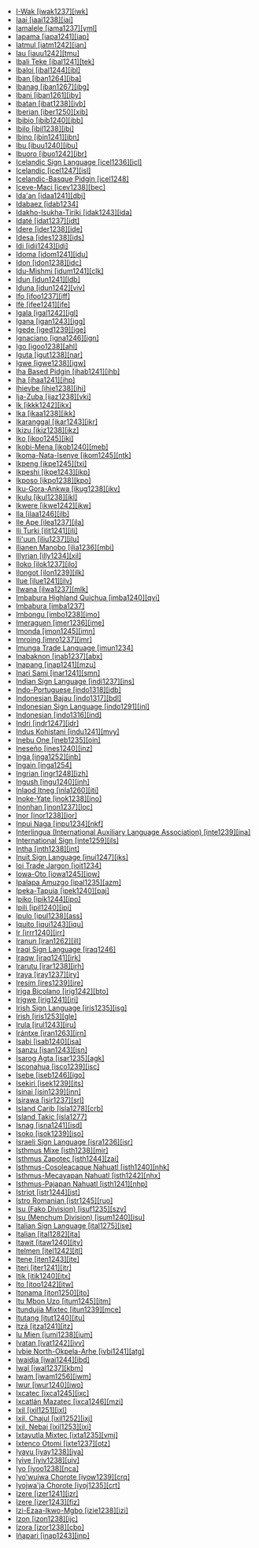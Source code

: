 - [I-Wak [iwak1237][iwk]](tree/aust1307/nucl1752/mala1545/nort3238/meso1254/sout3211/sout2907/west2550/nucl1542/iwak1237/iwak.iwak1237.ini)
- [Iaai [iaai1238][iai]](tree/aust1307/nucl1752/mala1545/cent2237/east2712/ocea1241/loya1239/iaai1238/iaai.iaai1238.ini)
- [Iamalele [iama1237][yml]](tree/aust1307/nucl1752/mala1545/cent2237/east2712/ocea1241/west2818/papu1253/nucl1744/nort2848/bwai1241/iama1238/iama1237/iamalele.iama1237.ini)
- [Iapama [iapa1241][iap]](tree/book1242/iapa1241/iapama.iapa1241.ini)
- [Iatmul [iatm1242][ian]](tree/nduu1242/nucl1642/sawo1235/sawo1234/iatm1242/iatmul.iatm1242.ini)
- [Iau [iauu1242][tmu]](tree/lake1255/tari1255/cent2110/iauu1242/iau.iauu1242.ini)
- [Ibali Teke [ibal1241][tek]](tree/atla1278/volt1241/benu1247/bant1294/sout3152/narr1281/cent2260/njeb1243/teke1283/ibal1241/ibaliteke.ibal1241.ini)
- [Ibaloi [ibal1244][ibl]](tree/aust1307/nucl1752/mala1545/nort3238/meso1254/sout3211/sout2907/west2550/nucl1542/ibal1244/ibaloi.ibal1244.ini)
- [Iban [iban1264][iba]](tree/aust1307/nucl1752/mala1545/mala1536/nort3170/mala1538/nucl1733/iban1263/iban1264/iban.iban1264.ini)
- [Ibanag [iban1267][ibg]](tree/aust1307/nucl1752/mala1545/nort3238/caga1241/iban1268/iban1267/ibanag.iban1267.ini)
- [Ibani [iban1261][iby]](tree/ijoi1239/ijoo1239/east2383/kaki1245/kaki1246/iban1261/ibani.iban1261.ini)
- [Ibatan [ibat1238][ivb]](tree/aust1307/nucl1752/mala1545/ibat1238/ibatan.ibat1238.ini)
- [Iberian [iber1250][xib]](tree/iber1250/iberian.iber1250.ini)
- [Ibibio [ibib1240][ibb]](tree/atla1278/volt1241/benu1247/delt1251/obol1242/cent2253/efik1244/ibib1240/ibibio.ibib1240.ini)
- [Ibilo [ibil1238][ibi]](tree/book1242/ibil1238/ibilo.ibil1238.ini)
- [Ibino [ibin1241][ibn]](tree/atla1278/volt1241/benu1247/delt1251/obol1242/ibin1241/ibino.ibin1241.ini)
- [Ibu [ibuu1240][ibu]](tree/nort2923/nort2924/sahu1244/ibuu1240/ibu.ibuu1240.ini)
- [Ibuoro [ibuo1242][ibr]](tree/atla1278/volt1241/benu1247/delt1251/obol1242/cent2253/ibuo1241/ibuo1242/ibuoro.ibuo1242.ini)
- [Icelandic Sign Language [icel1236][icl]](tree/sign1238/sign1237/lsfi1234/dani1289/icel1236/icelandicsignlanguage.icel1236.ini)
- [Icelandic [icel1247][isl]](tree/indo1319/germ1287/nort3152/nort3160/west2805/icel1246/icel1247/icelandic.icel1247.ini)
- [Icelandic-Basque Pidgin [icel1248]](tree/pidg1258/icel1249/icel1248/icelandicbasquepidgin.icel1248.ini)
- [Iceve-Maci [icev1238][bec]](tree/atla1278/volt1241/benu1247/bant1294/sout3152/tivo1239/cent2261/cent2267/icev1238/icevemaci.icev1238.ini)
- [Ida'an [idaa1241][dbj]](tree/aust1307/nucl1752/mala1545/nort3253/nort3172/idaa1241/idaan.idaa1241.ini)
- [Idabaez [idab1234]](tree/uncl1493/idab1234/idabaez.idab1234.ini)
- [Idakho-Isukha-Tiriki [idak1243][ida]](tree/atla1278/volt1241/benu1247/bant1294/sout3152/narr1281/east2731/nort3203/grea1289/grea1291/luyi1234/idak1243/idakhoisukhatiriki.idak1243.ini)
- [Idaté [idat1237][idt]](tree/aust1307/nucl1752/mala1545/cent2237/cent2245/timo1260/east2733/idat1237/idate.idat1237.ini)
- [Idere [ider1238][ide]](tree/atla1278/volt1241/benu1247/delt1251/obol1242/obol1244/ider1238/idere.ider1238.ini)
- [Idesa [ides1238][ids]](tree/book1242/ides1238/idesa.ides1238.ini)
- [Idi [idii1243][idi]](tree/paho1240/idii1243/idi.idii1243.ini)
- [Idoma [idom1241][idu]](tree/atla1278/volt1241/benu1247/idom1262/etul1244/etul1246/nucl1732/idom1241/idoma.idom1241.ini)
- [Idon [idon1238][idc]](tree/atla1278/volt1241/benu1247/benu1248/nort3169/idon1238/idon.idon1238.ini)
- [Idu-Mishmi [idum1241][clk]](tree/sino1245/mish1241/idum1241/idumishmi.idum1241.ini)
- [Idun [idun1241][ldb]](tree/atla1278/volt1241/benu1247/benu1248/west2801/nort3184/koro1301/idun1241/idun.idun1241.ini)
- [Iduna [idun1242][viv]](tree/aust1307/nucl1752/mala1545/cent2237/east2712/ocea1241/west2818/papu1253/nucl1744/nort2848/bwai1241/bwai1244/idun1242/iduna.idun1242.ini)
- [Ifo [ifoo1237][iff]](tree/aust1307/nucl1752/mala1545/cent2237/east2712/ocea1241/sout3173/sout2868/erro1239/ifoo1237/ifo.ifoo1237.ini)
- [Ifè [ifee1241][ife]](tree/atla1278/volt1241/benu1247/defo1239/yoru1244/edek1238/edea1234/west2827/sout3187/ifee1241/ife.ifee1241.ini)
- [Igala [igal1242][igl]](tree/atla1278/volt1241/benu1247/defo1239/yoru1244/igal1242/igala.igal1242.ini)
- [Igana [igan1243][igg]](tree/lowe1437/ramu1234/tamo1242/unun9900/uncl1496/unun9899/igan1243/igana.igan1243.ini)
- [Igede [iged1239][ige]](tree/atla1278/volt1241/benu1247/idom1262/etul1244/iged1239/igede.iged1239.ini)
- [Ignaciano [igna1246][ign]](tree/araw1281/sout3131/boli1260/moxo1234/igna1246/ignaciano.igna1246.ini)
- [Igo [igoo1238][ahl]](tree/atla1278/volt1241/kwav1236/kato1245/kpos1239/igoo1238/igo.igoo1238.ini)
- [Iguta [igut1238][nar]](tree/atla1278/volt1241/benu1247/kain1275/cent2242/basa1288/east2404/josa1234/nort3210/nort3215/igut1238/iguta.igut1238.ini)
- [Igwe [igwe1238][igw]](tree/atla1278/volt1241/benu1247/akpe1249/edoi1239/nort3182/unun9932/uncl1474/igwe1239/igwe1238/igwe.igwe1238.ini)
- [Iha Based Pidgin [ihab1241][ihb]](tree/pidg1258/ihab1242/ihab1241/ihabasedpidgin.ihab1241.ini)
- [Iha [ihaa1241][ihp]](tree/west2604/nucl1641/ihaa1241/iha.ihaa1241.ini)
- [Ihievbe [ihie1238][ihi]](tree/book1242/ihie1238/ihievbe.ihie1238.ini)
- [Ija-Zuba [ijaz1238][vki]](tree/atla1278/volt1241/benu1247/benu1248/alum1249/jili1242/jili1243/ijaz1238/ijazuba.ijaz1238.ini)
- [Ik [ikkk1242][ikx]](tree/kuli1252/ikkk1242/ik.ikkk1242.ini)
- [Ika [ikaa1238][ikk]](tree/atla1278/volt1241/benu1247/igbo1258/igbo1259/ikaa1238/ika.ikaa1238.ini)
- [Ikaranggal [ikar1243][ikr]](tree/pama1250/pama1251/rarm1238/ikar1243/ikaranggal.ikar1243.ini)
- [Ikizu [ikiz1238][ikz]](tree/atla1278/volt1241/benu1247/bant1294/sout3152/narr1281/east2731/nort3203/grea1289/east2750/nyan1318/sout3201/ikiz1238/ikizu.ikiz1238.ini)
- [Iko [ikoo1245][iki]](tree/atla1278/volt1241/benu1247/delt1251/obol1242/ikoo1245/iko.ikoo1245.ini)
- [Ikobi-Mena [ikob1240][meb]](tree/tura1263/tura1264/ikob1240/ikobimena.ikob1240.ini)
- [Ikoma-Nata-Isenye [ikom1245][ntk]](tree/atla1278/volt1241/benu1247/bant1294/sout3152/narr1281/east2731/nort3203/grea1289/east2750/nyan1318/sout3201/ikom1245/ikomanataisenye.ikom1245.ini)
- [Ikpeng [ikpe1245][txi]](tree/cari1283/peko1235/xing1247/ikpe1245/ikpeng.ikpe1245.ini)
- [Ikpeshi [ikpe1243][ikp]](tree/atla1278/volt1241/benu1247/akpe1249/edoi1239/nort3182/unun9932/uncl1474/igwe1239/ikpe1243/ikpeshi.ikpe1243.ini)
- [Ikposo [ikpo1238][kpo]](tree/atla1278/volt1241/kwav1236/kato1245/kpos1239/ikpo1238/ikposo.ikpo1238.ini)
- [Iku-Gora-Ankwa [ikug1238][ikv]](tree/atla1278/volt1241/benu1247/benu1248/nort3169/ikug1238/ikugoraankwa.ikug1238.ini)
- [Ikulu [ikul1238][ikl]](tree/atla1278/volt1241/benu1247/benu1248/unun9912/ikul1238/ikulu.ikul1238.ini)
- [Ikwere [ikwe1242][ikw]](tree/atla1278/volt1241/benu1247/igbo1258/igbo1259/ikwe1242/ikwere.ikwe1242.ini)
- [Ila [ilaa1246][ilb]](tree/atla1278/volt1241/benu1247/bant1294/sout3152/narr1281/east2731/bota1239/lenj1247/cent2279/ilaa1246/ila.ilaa1246.ini)
- [Ile Ape [ilea1237][ila]](tree/aust1307/nucl1752/mala1545/cent2237/cent2245/flor1239/sika1265/lama1292/lama1293/nort3216/ilea1237/ileape.ilea1237.ini)
- [Ili Turki [ilit1241][ili]](tree/turk1311/comm1245/oghu1246/uygh1240/ilit1241/iliturki.ilit1241.ini)
- [Ili'uun [iliu1237][ilu]](tree/aust1307/nucl1752/mala1545/cent2237/cent2245/timo1259/nort3194/weta1245/iliu1237/iliuun.iliu1237.ini)
- [Ilianen Manobo [ilia1236][mbi]](tree/aust1307/nucl1752/mala1545/grea1284/mano1276/cent2255/cent2088/west2829/west2554/ilia1236/ilianenmanobo.ilia1236.ini)
- [Illyrian [illy1234][xil]](tree/uncl1493/indo1330/illy1234/illyrian.illy1234.ini)
- [Iloko [ilok1237][ilo]](tree/aust1307/nucl1752/mala1545/nort3238/ilok1237/iloko.ilok1237.ini)
- [Ilongot [ilon1239][ilk]](tree/aust1307/nucl1752/mala1545/nort3238/meso1254/sout3211/sout2907/ilon1239/ilongot.ilon1239.ini)
- [Ilue [ilue1241][ilv]](tree/atla1278/volt1241/benu1247/delt1251/obol1242/ilue1241/ilue.ilue1241.ini)
- [Ilwana [ilwa1237][mlk]](tree/atla1278/volt1241/benu1247/bant1294/sout3152/narr1281/east2731/nort3203/nort3209/coas1317/saba1282/ilwa1237/ilwana.ilwa1237.ini)
- [Imbabura Highland Quichua [imba1240][qvi]](tree/quec1387/quec1388/quec1384/colo1257/imba1240/imbaburahighlandquichua.imba1240.ini)
- [Imbabura [imba1237]](tree/uncl1493/imba1237/imbabura.imba1237.ini)
- [Imbongu [imbo1238][imo]](tree/nucl1709/cent2120/hage1248/auag1234/imbo1238/imbongu.imbo1238.ini)
- [Imeraguen [imer1236][ime]](tree/book1242/imer1236/imeraguen.imer1236.ini)
- [Imonda [imon1245][imn]](tree/bord1247/wari1265/imon1245/imonda.imon1245.ini)
- [Imroing [imro1237][imr]](tree/aust1307/nucl1752/mala1545/cent2237/cent2245/baba1274/sout2881/sout2882/imro1237/imroing.imro1237.ini)
- [Imunga Trade Language [imun1234]](tree/pidg1258/meke1244/imun1234/imungatradelanguage.imun1234.ini)
- [Inabaknon [inab1237][abx]](tree/aust1307/nucl1752/mala1545/grea1283/sama1302/inab1237/inabaknon.inab1237.ini)
- [Inapang [inap1241][mzu]](tree/lowe1437/ramu1234/tamo1242/inap1241/inapang.inap1241.ini)
- [Inari Sami [inar1241][smn]](tree/ural1272/saam1281/east2324/main1280/inar1241/inarisami.inar1241.ini)
- [Indian Sign Language [indi1237][ins]](tree/sign1238/sign1237/indo1331/indo1332/indi1237/indiansignlanguage.indi1237.ini)
- [Indo-Portuguese [indo1318][idb]](tree/book1242/indo1318/indoportuguese.indo1318.ini)
- [Indonesian Bajau [indo1317][bdl]](tree/aust1307/nucl1752/mala1545/grea1283/sama1302/sulu1242/born1254/indo1317/indonesianbajau.indo1317.ini)
- [Indonesian Sign Language [indo1291][inl]](tree/sign1238/sign1237/asli1244/mala1548/indo1291/indonesiansignlanguage.indo1291.ini)
- [Indonesian [indo1316][ind]](tree/aust1307/nucl1752/mala1545/mala1536/nort3170/mala1538/nucl1733/indo1326/indo1316/indonesian.indo1316.ini)
- [Indri [indr1247][idr]](tree/atla1278/volt1241/nort3149/adam1258/uban1244/sere1265/sere1262/sere1266/indr1246/indr1247/indri.indr1247.ini)
- [Indus Kohistani [indu1241][mvy]](tree/indo1319/indo1320/indo1321/indo1324/kohi1251/indu1240/indu1241/induskohistani.indu1241.ini)
- [Inebu One [ineb1235][oin]](tree/nucl1708/west2580/onee1245/cent2238/ineb1235/inebuone.ineb1235.ini)
- [Ineseño [ines1240][inz]](tree/chum1262/sout3132/cent2139/ines1240/ineseno.ines1240.ini)
- [Inga [inga1252][inb]](tree/quec1387/quec1388/quec1384/colo1257/inga1251/inga1252/inga.inga1252.ini)
- [Ingain [inga1254]](tree/nucl1710/jeee1236/jeme1246/inga1253/inga1254/ingain.inga1254.ini)
- [Ingrian [ingr1248][izh]](tree/ural1272/finn1317/ingr1248/ingrian.ingr1248.ini)
- [Ingush [ingu1240][inh]](tree/nakh1245/nakh1246/chec1244/ingu1240/ingush.ingu1240.ini)
- [Inlaod Itneg [inla1260][iti]](tree/aust1307/nucl1752/mala1545/nort3238/meso1254/sout3211/cent2296/nort3240/kali1310/itne1252/inla1260/inlaoditneg.inla1260.ini)
- [Inoke-Yate [inok1238][ino]](tree/nucl1709/kain1273/goro1272/nucl1760/nucl1756/kama1374/inok1238/inokeyate.inok1238.ini)
- [Inonhan [inon1237][loc]](tree/aust1307/nucl1752/mala1545/grea1284/cent2246/bisa1268/west2820/inon1237/inonhan.inon1237.ini)
- [Inor [inor1238][ior]](tree/afro1255/semi1276/west2786/ethi1244/sout3078/oute1258/ttgr1237/inor1239/inor1238/inor.inor1238.ini)
- [Inpui Naga [inpu1234][nkf]](tree/book1242/inpu1234/inpuinaga.inpu1234.ini)
- [Interlingua (International Auxiliary Language Association) [inte1239][ina]](tree/arti1236/inte1239/interlinguainternationalauxiliarylanguageassociation.inte1239.ini)
- [International Sign [inte1259][ils]](tree/sign1238/pidg1253/inte1259/internationalsign.inte1259.ini)
- [Intha [inth1238][int]](tree/sino1245/burm1265/lolo1265/burm1266/sout3159/inth1238/intha.inth1238.ini)
- [Inuit Sign Language [inui1247][iks]](tree/sign1238/vill1244/inui1247/inuitsignlanguage.inui1247.ini)
- [Ioi Trade Jargon [ioit1234]](tree/pidg1258/meke1244/ioit1234/ioitradejargon.ioit1234.ini)
- [Iowa-Oto [iowa1245][iow]](tree/siou1252/core1249/miss1254/winn1245/iowa1245/iowaoto.iowa1245.ini)
- [Ipalapa Amuzgo [ipal1235][azm]](tree/otom1299/east2557/amuz1253/amuz1254/ipal1235/ipalapaamuzgo.ipal1235.ini)
- [Ipeka-Tapuia [ipek1240][paj]](tree/book1242/ipek1240/ipekatapuia.ipek1240.ini)
- [Ipiko [ipik1244][ipo]](tree/anim1240/inla1262/ipik1244/ipiko.ipik1244.ini)
- [Ipili [ipil1240][ipi]](tree/nucl1709/enga1254/enga1251/ipil1240/ipili.ipil1240.ini)
- [Ipulo [ipul1238][ass]](tree/atla1278/volt1241/benu1247/bant1294/sout3152/tivo1239/cent2261/cent2268/ipul1238/ipulo.ipul1238.ini)
- [Iquito [iqui1243][iqu]](tree/zapa1251/iqui1244/cahu1267/iqui1243/iquito.iqui1243.ini)
- [Ir [irrr1240][irr]](tree/book1242/irrr1240/ir.irrr1240.ini)
- [Iranun [iran1262][ill]](tree/aust1307/nucl1752/mala1545/grea1284/dana1253/iran1262/iranun.iran1262.ini)
- [Iraqi Sign Language [iraq1246]](tree/sign1238/sign1237/arab1398/leva1240/iraq1246/iraqisignlanguage.iraq1246.ini)
- [Iraqw [iraq1241][irk]](tree/afro1255/cush1243/sout3054/west2720/nort3164/iraq1240/iraq1241/iraqw.iraq1241.ini)
- [Irarutu [irar1238][irh]](tree/aust1307/nucl1752/mala1545/cent2237/east2712/sout2850/nabi1238/irar1238/irarutu.irar1238.ini)
- [Iraya [iray1237][iry]](tree/aust1307/nucl1752/mala1545/nort2873/iray1237/iraya.iray1237.ini)
- [Iresim [ires1239][ire]](tree/aust1307/nucl1752/mala1545/cent2237/east2712/sout2850/sout3229/cend1238/sout3230/yaur1240/ires1239/iresim.ires1239.ini)
- [Iriga Bicolano [irig1242][bto]](tree/aust1307/nucl1752/mala1545/grea1284/cent2246/biko1240/inla1266/irig1242/irigabicolano.irig1242.ini)
- [Irigwe [irig1241][iri]](tree/atla1278/volt1241/benu1247/benu1248/benu1249/sout3163/irig1241/irigwe.irig1241.ini)
- [Irish Sign Language [iris1235][isg]](tree/sign1238/sign1237/lsfi1234/iris1235/irishsignlanguage.iris1235.ini)
- [Irish [iris1253][gle]](tree/indo1319/celt1248/nucl1715/tgbc1234/insu1254/goid1240/west2822/iris1253/irish.iris1253.ini)
- [Irula [irul1243][iru]](tree/drav1251/sout3133/sout3138/tami1291/tami1292/tami1293/tami1294/irul1245/irul1243/irula.irul1243.ini)
- [Irántxe [iran1263][irn]](tree/iran1263/irantxe.iran1263.ini)
- [Isabi [isab1240][isa]](tree/nucl1709/kain1273/goro1272/unun9977/isab1240/isabi.isab1240.ini)
- [Isanzu [isan1243][isn]](tree/atla1278/volt1241/benu1247/bant1294/sout3152/narr1281/east2731/nyat1247/isan1243/isanzu.isan1243.ini)
- [Isarog Agta [isar1235][agk]](tree/aust1307/nucl1752/mala1545/grea1284/cent2246/biko1240/inag1234/isar1235/isarogagta.isar1235.ini)
- [Isconahua [isco1239][isc]](tree/pano1259/pano1256/main1279/pano1257/poya1240/isco1239/isconahua.isco1239.ini)
- [Isebe [iseb1246][igo]](tree/nucl1709/mada1298/croi1234/mabu1247/gumm1240/pani1262/iseb1246/isebe.iseb1246.ini)
- [Isekiri [isek1239][its]](tree/atla1278/volt1241/benu1247/defo1239/yoru1244/edek1238/isek1239/isekiri.isek1239.ini)
- [Isinai [isin1239][inn]](tree/aust1307/nucl1752/mala1545/nort3238/meso1254/sout3211/cent2296/isin1239/isinai.isin1239.ini)
- [Isirawa [isir1237][srl]](tree/kwer1242/isir1237/isirawa.isir1237.ini)
- [Island Carib [isla1278][crb]](tree/araw1281/nort2990/cari1281/isla1279/isla1278/islandcarib.isla1278.ini)
- [Island Takic [isla1277]](tree/utoa1244/nort2953/cali1246/cupa1239/unun9949/isla1277/islandtakic.isla1277.ini)
- [Isnag [isna1241][isd]](tree/aust1307/nucl1752/mala1545/nort3238/caga1241/isna1241/isnag.isna1241.ini)
- [Isoko [isok1239][iso]](tree/atla1278/volt1241/benu1247/akpe1249/edoi1239/sout2805/isok1239/isoko.isok1239.ini)
- [Israeli Sign Language [isra1236][isr]](tree/sign1238/sign1237/dgsi1234/isra1236/israelisignlanguage.isra1236.ini)
- [Isthmus Mixe [isth1238][mir]](tree/mixe1284/mixe1286/oaxa1241/lowl1268/lowl1269/lowl1263/isth1238/isthmusmixe.isth1238.ini)
- [Isthmus Zapotec [isth1244][zai]](tree/otom1299/east2557/popo1292/zapo1436/zapo1437/core1259/cent2146/isth1244/isthmuszapotec.isth1244.ini)
- [Isthmus-Cosoleacaque Nahuatl [isth1240][nhk]](tree/utoa1244/sout3136/cora1261/azte1234/east2720/isth1245/isth1240/isthmuscosoleacaquenahuatl.isth1240.ini)
- [Isthmus-Mecayapan Nahuatl [isth1242][nhx]](tree/utoa1244/sout3136/cora1261/azte1234/east2720/isth1245/isth1242/isthmusmecayapannahuatl.isth1242.ini)
- [Isthmus-Pajapan Nahuatl [isth1241][nhp]](tree/utoa1244/sout3136/cora1261/azte1234/east2720/isth1245/isth1241/isthmuspajapannahuatl.isth1241.ini)
- [Istriot [istr1244][ist]](tree/indo1319/ital1284/lati1262/lati1263/impe1234/roma1334/ital1285/ital1286/dalm1244/istr1244/istriot.istr1244.ini)
- [Istro Romanian [istr1245][ruo]](tree/indo1319/ital1284/lati1262/lati1263/impe1234/roma1334/east2714/macr1262/istr1245/istroromanian.istr1245.ini)
- [Isu (Fako Division) [isuf1235][szv]](tree/atla1278/volt1241/benu1247/bant1294/sout3152/narr1281/bant1295/sawa1251/dual1244/kole1239/isuf1235/isufakodivision.isuf1235.ini)
- [Isu (Menchum Division) [isum1240][isu]](tree/atla1278/volt1241/benu1247/bant1294/sout3152/wide1239/narr1282/ring1243/west2835/isum1240/isumenchumdivision.isum1240.ini)
- [Italian Sign Language [ital1275][ise]](tree/sign1238/sign1237/lsfi1234/ital1288/ital1275/italiansignlanguage.ital1275.ini)
- [Italian [ital1282][ita]](tree/indo1319/ital1284/lati1262/lati1263/impe1234/roma1334/ital1285/ital1286/ital1287/ital1282/italian.ital1282.ini)
- [Itawit [itaw1240][itv]](tree/aust1307/nucl1752/mala1545/nort3238/caga1241/iban1268/gadd1245/itaw1240/itawit.itaw1240.ini)
- [Itelmen [itel1242][itl]](tree/chuk1271/itel1242/itelmen.itel1242.ini)
- [Itene [iten1243][ite]](tree/chap1271/more1263/more1264/nucl1662/iten1243/itene.iten1243.ini)
- [Iteri [iter1241][itr]](tree/left1242/nucl1244/iter1240/iter1241/iteri.iter1241.ini)
- [Itik [itik1240][itx]](tree/toro1256/tora1268/itik1240/itik.itik1240.ini)
- [Ito [itoo1242][itw]](tree/atla1278/volt1241/benu1247/delt1251/obol1242/cent2253/ibuo1241/itoo1242/ito.itoo1242.ini)
- [Itonama [iton1250][ito]](tree/iton1250/itonama.iton1250.ini)
- [Itu Mbon Uzo [itum1245][itm]](tree/atla1278/volt1241/benu1247/delt1251/obol1242/cent2253/ibuo1241/itum1245/itumbonuzo.itum1245.ini)
- [Itundujia Mixtec [itun1239][mce]](tree/otom1299/east2557/amuz1253/mixt1422/mixt1423/mixt1427/west2824/itun1239/itundujiamixtec.itun1239.ini)
- [Itutang [itut1240][itu]](tree/book1242/itut1240/itutang.itut1240.ini)
- [Itzá [itza1241][itz]](tree/maya1287/core1254/yuca1252/mopa1242/itza1241/itza.itza1241.ini)
- [Iu Mien [iumi1238][ium]](tree/hmon1336/mien1242/mien1243/iumi1238/iumien.iumi1238.ini)
- [Ivatan [ivat1242][ivv]](tree/aust1307/nucl1752/mala1545/bata1315/ivat1242/ivatan.ivat1242.ini)
- [Ivbie North-Okpela-Arhe [ivbi1241][atg]](tree/atla1278/volt1241/benu1247/akpe1249/edoi1239/nort3182/unun9932/uncl1474/ivbi1241/ivbienorthokpelaarhe.ivbi1241.ini)
- [Iwaidja [iwai1244][ibd]](tree/iwai1246/cent2228/iwai1244/iwaidja.iwai1244.ini)
- [Iwal [iwal1237][kbm]](tree/aust1307/nucl1752/mala1545/cent2237/east2712/ocea1241/west2818/nort3206/huon1245/sout2878/iwal1237/iwal.iwal1237.ini)
- [Iwam [iwam1256][iwm]](tree/sepi1257/iwam1259/iwam1260/iwam1256/iwam.iwam1256.ini)
- [Iwur [iwur1240][iwo]](tree/nucl1709/cent2116/awyu1265/okok1235/okkk1242/lowl1259/iwur1240/iwur.iwur1240.ini)
- [Ixcatec [ixca1245][ixc]](tree/otom1299/east2557/popo1292/popo1293/ixca1245/ixcatec.ixca1245.ini)
- [Ixcatlán Mazatec [ixca1246][mzi]](tree/otom1299/east2557/popo1292/popo1293/maza1295/maza1308/cent2301/ixca1246/ixcatlanmazatec.ixca1246.ini)
- [Ixil [ixil1251][ixl]](tree/maya1287/core1254/quic1274/grea1277/ixil1250/ixil1251/ixil.ixil1251.ini)
- [Ixil, Chajul [ixil1252][ixj]](tree/book1242/ixil1252/ixilchajul.ixil1252.ini)
- [Ixil, Nebaj [ixil1253][ixi]](tree/book1242/ixil1253/ixilnebaj.ixil1253.ini)
- [Ixtayutla Mixtec [ixta1235][vmj]](tree/otom1299/east2557/amuz1253/mixt1422/mixt1423/mixt1427/coas1316/east2746/ixta1235/ixtayutlamixtec.ixta1235.ini)
- [Ixtenco Otomi [ixte1237][otz]](tree/otom1299/west2783/otop1241/otop1242/otom1297/otom1300/east2737/ixte1237/ixtencootomi.ixte1237.ini)
- [Iyayu [iyay1238][iya]](tree/atla1278/volt1241/benu1247/akpe1249/edoi1239/nort3183/osse1244/iyay1238/iyayu.iyay1238.ini)
- [Iyive [iyiv1238][uiv]](tree/atla1278/volt1241/benu1247/bant1294/sout3152/tivo1239/cent2261/cent2267/tive1237/tivi1234/iyiv1238/iyive.iyiv1238.ini)
- [Iyo [iyoo1238][nca]](tree/nucl1709/fini1244/fini1245/gusa1245/ufim1241/iyoo1238/iyo.iyoo1238.ini)
- [Iyo'wujwa Chorote [iyow1239][crq]](tree/mata1289/mata1291/chor1274/iyow1239/iyowujwachorote.iyow1239.ini)
- [Iyojwa'ja Chorote [iyoj1235][crt]](tree/mata1289/mata1291/chor1274/iyoj1235/iyojwajachorote.iyoj1235.ini)
- [Izere [izer1241][izr]](tree/atla1278/volt1241/benu1247/benu1248/benu1249/sout3163/izer1242/izer1241/izere.izer1241.ini)
- [Izere [izer1243][fiz]](tree/book1242/izer1243/izere.izer1243.ini)
- [Izi-Ezaa-Ikwo-Mgbo [izie1238][izi]](tree/atla1278/volt1241/benu1247/igbo1258/igbo1259/izie1238/iziezaaikwomgbo.izie1238.ini)
- [Izon [izon1238][ijc]](tree/ijoi1239/ijoo1239/west2446/izon1238/izon.izon1238.ini)
- [Izora [izor1238][cbo]](tree/atla1278/volt1241/benu1247/kain1275/cent2242/basa1288/east2404/josa1234/nort3210/nort3215/chok1248/izor1238/izora.izor1238.ini)
- [Iñapari [inap1243][inp]](tree/araw1281/sout3131/puru1265/inap1242/inap1243/inapari.inap1243.ini)
